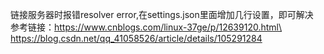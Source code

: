 链接服务器时报错resolver error,在settings.json里面增加几行设置，即可解决\
参考链接：https://www.cnblogs.com/linux-37ge/p/12639120.html\
https://blog.csdn.net/qq_41058526/article/details/105291284
